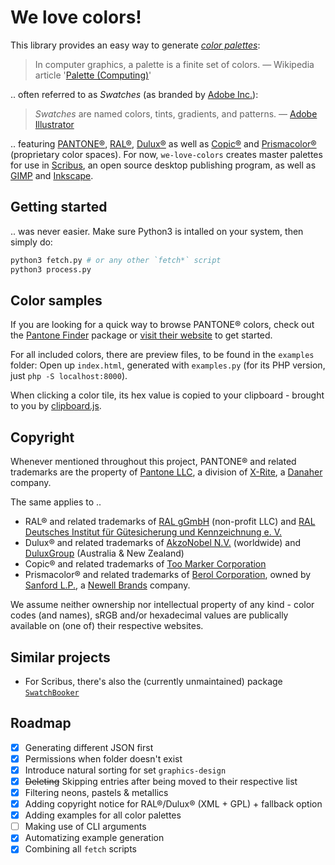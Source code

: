 # We love colors!
This library provides an easy way to generate [*color palettes*](https://www.etymonline.com/search?q=Palette):

> In computer graphics, a palette is a finite set of colors.
> — Wikipedia article '[Palette (Computing)](https://en.wikipedia.org/wiki/Palette_(computing))'

.. often referred to as *Swatches* (as branded by [Adobe Inc.](https://www.adobe.com)):

> *Swatches* are named colors, tints, gradients, and patterns.
> — [Adobe Illustrator](https://helpx.adobe.com/illustrator/using/using-creating-swatches.html)

.. featuring [PANTONE®](https://www.pantone.com), [RAL®](https://www.ral-farben.de), [Dulux®](https://www.dulux.com.au) as well as [Copic®](https://www.copicmarker.com) and [Prismacolor®](https://www.prismacolor.com) (proprietary color spaces). For now, `we-love-colors` creates master palettes for use in [Scribus](https://www.scribus.net), an open source desktop publishing program, as well as [GIMP](https://www.gimp.org) and [Inkscape](https://inkscape.org).

## Getting started
.. was never easier. Make sure Python3 is intalled on your system, then simply do:

```bash
python3 fetch.py # or any other `fetch*` script
python3 process.py
```

## Color samples
If you are looking for a quick way to browse PANTONE® colors, check out the [Pantone Finder](https://github.com/picorana/Pantone_finder) package or [visit their website](https://picorana.github.io/Pantone_finder) to get started.

For all included colors, there are preview files, to be found in the `examples` folder: Open up `index.html`, generated with `examples.py` (for its PHP version, just `php -S localhost:8000`).

When clicking a color tile, its hex value is copied to your clipboard - brought to you by [clipboard.js](https://github.com/zenorocha/clipboard.js).

## Copyright
Whenever mentioned throughout this project, PANTONE® and related trademarks are the property of [Pantone LLC](https://www.pantone.com), a division of [X-Rite](https://www.xrite.com), a [Danaher](https://www.danaher.com) company.

The same applies to ..
- RAL® and related trademarks of [RAL gGmbH](https://www.ral-farben.de) (non-profit LLC) and [RAL Deutsches Institut für Gütesicherung und Kennzeichnung e. V.](https://www.ral.de)
- Dulux® and related trademarks of [AkzoNobel N.V.](https://www.akzonobel.com) (worldwide) and [DuluxGroup](https://www.dulux.com.au) (Australia & New Zealand)
- Copic® and related trademarks of [Too Marker Corporation](https://www.toomarker.co.jp/en)
- Prismacolor® and related trademarks of [Berol Corporation](http://www.berol.co.uk), owned by [Sanford L.P.](http://www.sanfordb2b.com), a [Newell Brands](https://www.newellbrands.com) company.

We assume neither ownership nor intellectual property of any kind - color codes (and names), sRGB and/or hexadecimal values are publically available on (one of) their respective websites.

## Similar projects
- For Scribus, there's also the (currently unmaintained) package [`SwatchBooker`](http://www.selapa.net/swatchbooker)

## Roadmap
- [x] Generating different JSON first
- [x] Permissions when folder doesn't exist
- [x] Introduce natural sorting for set `graphics-design`
- [x] ~~Deleting~~ Skipping entries after being moved to their respective list
- [x] Filtering neons, pastels & metallics
- [x] Adding copyright notice for RAL®/Dulux® (XML + GPL) + fallback option
- [x] Adding examples for all color palettes
- [ ] Making use of CLI arguments
- [x] Automatizing example generation
- [x] Combining all `fetch` scripts
